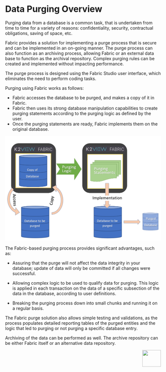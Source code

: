 # Data Purging Overview #

Purging data from a database is a common task, that is undertaken from time to time for a variety of reasons: confidentiality, security, contractual obligations, saving of space, etc.

Fabric provides a solution for implementing a purge process that is secure and can be implemented in an on-going manner. The purge process can also function as an archiving process, allowing Fabric or an external data base to function as the archival repository. Complex purging rules can be created and implemented without impacting performance. 

The purge process is designed using the Fabric Studio user interface, which eliminates the need to perform coding tasks.

Purging using Fabric works as follows: 

- Fabric accesses the database to be purged, and makes a copy of it in Fabric. 
- Fabric then uses its strong database manipulation capabilities to create purging statements according to the purging logic as defined by the user.  
- Once the purging statements are ready, Fabric implements them on the original database. 

<img src="images/Purge_Concept2.png" style="zoom: 67%;" />



The Fabric-based purging process provides significant advantages, such as:

- Assuring that the purge will not affect the data integrity in your database; update of data will only be committed if all changes were successful.

- Allowing complex logic to be used to qualify data for purging. This logic is applied in each transaction on the data of a specific subsection of the data in the database, according to user definitions. 

- Breaking the purging process down into small chunks and running it on a regular basis. 

The Fabric purge solution also allows simple testing and validations, as the process populates detailed reporting tables of the purged entities and the logic that led to purging or not purging a specific database entry.

Archiving of the data can be performed as well. The archive repository can be either Fabric itself or an alternative data repository.




[<img align="right" width="60" height="54" src="/articles/images/Next.png">](/articles/37_libraries/purging/02_purge_process_design.md)

